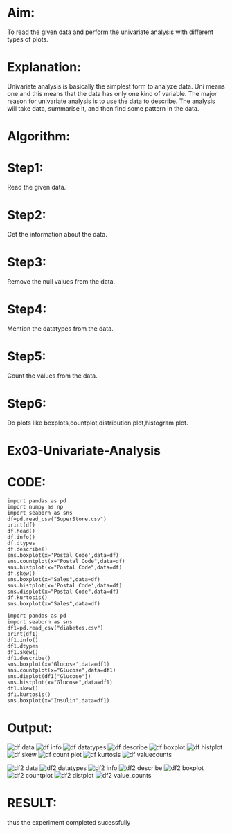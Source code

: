 # Aim:
To read the given data and perform the univariate analysis with different types of plots.

# Explanation:
Univariate analysis is basically the simplest form to analyze data. Uni means one and this means that the data has only one kind of variable. The major reason for univariate analysis is to use the data to describe. The analysis will take data, summarise it, and then find some pattern in the data.

# Algorithm:
# Step1:
Read the given data.

# Step2:
Get the information about the data.

# Step3:
Remove the null values from the data.

# Step4:
Mention the datatypes from the data.

# Step5:
Count the values from the data.

# Step6:
Do plots like boxplots,countplot,distribution plot,histogram plot.
# Ex03-Univariate-Analysis

# CODE:

```
import pandas as pd
import numpy as np
import seaborn as sns
df=pd.read_csv("SuperStore.csv")
print(df)
df.head()
df.info()
df.dtypes
df.describe()
sns.boxplot(x='Postal Code',data=df)
sns.countplot(x="Postal Code",data=df)
sns.histplot(x="Postal Code",data=df)
df.skew()
sns.boxplot(x="Sales",data=df)
sns.histplot(x='Postal Code',data=df)
sns.displot(x="Postal Code",data=df)
df.kurtosis()
sns.boxplot(x="Sales",data=df)
```
```
import pandas as pd
import seaborn as sns
df1=pd.read_csv("diabetes.csv")
print(df1)
df1.info()
df1.dtypes
df1.skew()
df1.describe()
sns.boxplot(x='Glucose',data=df1)
sns.countplot(x="Glucose",data=df1)
sns.displot(df1["Glucose"]) 
sns.histplot(x="Glucose",data=df1)
df1.skew()
df1.kurtosis()
sns.boxplot(x="Insulin",data=df1)
```

# Output:

![df data](https://user-images.githubusercontent.com/114852180/227990250-b6352791-6a17-447f-94f3-6dc0daec22c9.png)
![df info](https://user-images.githubusercontent.com/114852180/227991011-ec331ff4-a41a-47fd-b7b0-d015ad4a33c0.png)
![df datatypes](https://user-images.githubusercontent.com/114852180/227991623-9b1e712c-2f4c-4c44-a977-94156481e980.png)
![df describe](https://user-images.githubusercontent.com/114852180/227992293-00eb2139-ebf5-4b86-8547-045a970f73a3.png)
![df boxplot](https://user-images.githubusercontent.com/114852180/227992458-a1e17460-5a49-4fb5-b08a-a5f8b96e26eb.png)
![df histplot](https://user-images.githubusercontent.com/114852180/227992690-29d431b9-3ea5-4cd2-b89d-6c7ca83c141a.png)
![df skew](https://user-images.githubusercontent.com/114852180/227993433-caec0b70-8bac-41e7-a577-0e58b0e366b2.png)
![df count plot](https://user-images.githubusercontent.com/114852180/227995969-b72c37a5-fdca-44e5-8768-c15bc6495fef.png)
![df kurtosis](https://user-images.githubusercontent.com/114852180/227996724-6dc30e33-1b8a-4ff7-92ba-ec48ddf4020e.png)
![df valuecounts](https://user-images.githubusercontent.com/114852180/227996843-6c5d378f-31e2-4089-a641-85c7d6117826.png)

![df2 data](https://user-images.githubusercontent.com/114852180/227997244-0ffb7ed6-97f0-4408-ab77-f93c36472dc0.png)
![df2 datatypes](https://user-images.githubusercontent.com/114852180/227998861-4d9d9793-b18c-42d1-a767-4a638e35b165.png)
![df2 info](https://user-images.githubusercontent.com/114852180/227999402-c2299803-a012-4162-8616-a72e7599c8df.png)
![df2 describe](https://user-images.githubusercontent.com/114852180/227999619-31d2e45e-156b-4a37-9e28-96b697df51cc.png)
![df2 boxplot](https://user-images.githubusercontent.com/114852180/227999856-3c2cab98-c2ff-4466-b76f-f8b687c1b6ba.png)
![df2 countplot](https://user-images.githubusercontent.com/114852180/227999974-4b5ec761-0999-437c-87c4-41021ef5534a.png)
![df2 distplot](https://user-images.githubusercontent.com/114852180/228000169-f0b6d6a7-5fec-4556-b1a6-756571a21472.png)
![df2 value_counts](https://user-images.githubusercontent.com/114852180/228000240-76375bee-1dc1-4fed-ae49-c38ef482781d.png)

# RESULT:
thus the experiment completed sucessfully
